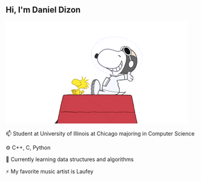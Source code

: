 
## Hi, I'm Daniel Dizon
![](/snoopy.gif)
  
  📫 Student at University of Illinois at Chicago majoring in Computer Science
  
  ⚙️ C++, C, Python 

  🌱 Currently learning data structures and algorithms

  ⚡ My favorite music artist is Laufey
  


<!--
**cronusgk/cronusgk** is a ✨ _special_ ✨ repository because its `README.md` (this file) appears on your GitHub profile.

Here are some ideas to get you started:

- 🔭 I’m currently working on ...
- 🌱 I’m currently learning ...
- 👯 I’m looking to collaborate on ...
- 🤔 I’m looking for help with ...
- 💬 Ask me about ...
- 📫 How to reach me: ...
- 😄 Pronouns: ...
- ⚡ Fun fact: ...
-->
